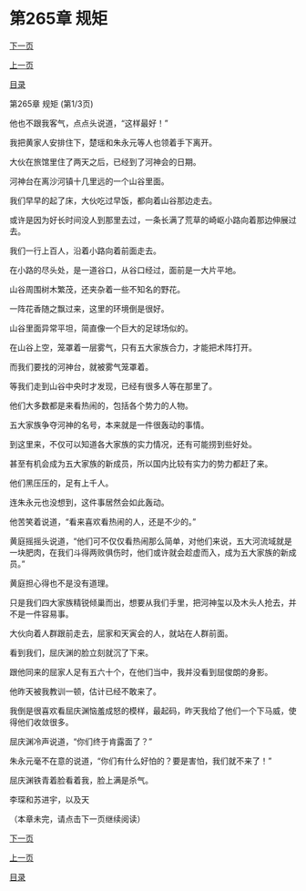 <h1>第265章   规矩</h1>
            <div><p><a href="./793_%E7%AC%AC265%E7%AB%A0_%E8%A7%84%E7%9F%A9.md">下一页</a></p><p><a href="./791_%E7%AC%AC264%E7%AB%A0_%E4%B8%8B%E9%A9%AC%E5%A8%81.md">上一页</a></p><p><a href="../">目录</a></p></div>
            <div><p>第265章   规矩 (第1/3页)</p><p>他也不跟我客气，点点头说道，“这样最好！”</p><p>我把黄家人安排住下，楚瑶和朱永元等人也领着手下离开。</p><p>大伙在旅馆里住了两天之后，已经到了河神会的日期。</p><p>河神台在离沙河镇十几里远的一个山谷里面。</p><p>我们早早的起了床，大伙吃过早饭，都向着山谷那边走去。</p><p>或许是因为好长时间没人到那里去过，一条长满了荒草的崎岖小路向着那边伸展过去。</p><p>我们一行上百人，沿着小路向着前面走去。</p><p>在小路的尽头处，是一道谷口，从谷口经过，面前是一大片平地。</p><p>山谷周围树木繁茂，还夹杂着一些不知名的野花。</p><p>一阵花香随之飘过来，这里的环境倒是很好。</p><p>山谷里面异常平坦，简直像一个巨大的足球场似的。</p><p>在山谷上空，笼罩着一层雾气，只有五大家族合力，才能把术阵打开。</p><p>而我们要找的河神台，就被雾气笼罩着。</p><p>等我们走到山谷中央时才发现，已经有很多人等在那里了。</p><p>他们大多数都是来看热闹的，包括各个势力的人物。</p><p>五大家族争夺河神的名号，本来就是一件很轰动的事情。</p><p>到这里来，不仅可以知道各大家族的实力情况，还有可能捞到些好处。</p><p>甚至有机会成为五大家族的新成员，所以国内比较有实力的势力都赶了来。</p><p>他们黑压压的，足有上千人。</p><p>连朱永元也没想到，这件事居然会如此轰动。</p><p>他苦笑着说道，“看来喜欢看热闹的人，还是不少的。”</p><p>黄庭摇摇头说道，“他们可不仅仅看热闹那么简单，对他们来说，五大河流域就是一块肥肉，在我们斗得两败俱伤时，他们或许就会趁虚而入，成为五大家族的新成员。”</p><p>黄庭担心得也不是没有道理。</p><p>只是我们四大家族精锐倾巢而出，想要从我们手里，把河神玺以及木头人抢去，并不是一件容易事。</p><p>大伙向着人群跟前走去，屈家和天寅会的人，就站在人群前面。</p><p>看到我们，屈庆渊的脸立刻就沉了下来。</p><p>跟他同来的屈家人足有五六十个，在他们当中，我并没看到屈俊朗的身影。</p><p>他昨天被我教训一顿，估计已经不敢来了。</p><p>我倒是很喜欢看屈庆渊恼羞成怒的模样，最起码，昨天我给了他们一个下马威，使得他们收敛很多。</p><p>屈庆渊冷声说道，“你们终于肯露面了？”</p><p>朱永元毫不在意的说道，“你们有什么好怕的？要是害怕，我们就不来了！”</p><p>屈庆渊铁青着脸看着我，脸上满是杀气。</p><p>李琛和苏进宇，以及天</p><p>（本章未完，请点击下一页继续阅读）</p></div>
            <div><p><a href="./793_%E7%AC%AC265%E7%AB%A0_%E8%A7%84%E7%9F%A9.md">下一页</a></p><p><a href="./791_%E7%AC%AC264%E7%AB%A0_%E4%B8%8B%E9%A9%AC%E5%A8%81.md">上一页</a></p><p><a href="../">目录</a></p></div>